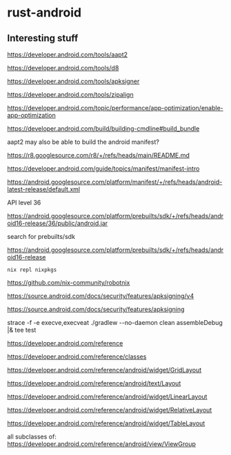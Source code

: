# rust-android

## Interesting stuff

https://developer.android.com/tools/aapt2

https://developer.android.com/tools/d8

https://developer.android.com/tools/apksigner

https://developer.android.com/tools/zipalign

https://developer.android.com/topic/performance/app-optimization/enable-app-optimization

https://developer.android.com/build/building-cmdline#build_bundle

aapt2 may also be able to build the android manifest?

https://r8.googlesource.com/r8/+/refs/heads/main/README.md

https://developer.android.com/guide/topics/manifest/manifest-intro

https://android.googlesource.com/platform/manifest/+/refs/heads/android-latest-release/default.xml

<default revision="android16-release" />

API level 36

https://android.googlesource.com/platform/prebuilts/sdk/+/refs/heads/android16-release/36/public/android.jar

search for prebuilts/sdk

https://android.googlesource.com/platform/prebuilts/sdk/+/refs/heads/android16-release

```
nix repl nixpkgs
```

https://github.com/nix-community/robotnix

https://source.android.com/docs/security/features/apksigning/v4

https://source.android.com/docs/security/features/apksigning

strace -f -e execve,execveat ./gradlew --no-daemon clean assembleDebug |& tee test

https://developer.android.com/reference

https://developer.android.com/reference/classes

https://developer.android.com/reference/android/widget/GridLayout

https://developer.android.com/reference/android/text/Layout

https://developer.android.com/reference/android/widget/LinearLayout

https://developer.android.com/reference/android/widget/RelativeLayout

https://developer.android.com/reference/android/widget/TableLayout

all subclasses of:
https://developer.android.com/reference/android/view/ViewGroup
